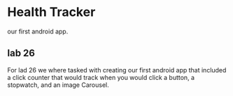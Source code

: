# Health Tracker
our first android app.
## lab 26 
For lad 26 we where tasked with creating our first android app that included a click counter that 
would track when you would click a button, a stopwatch, and an image Carousel.